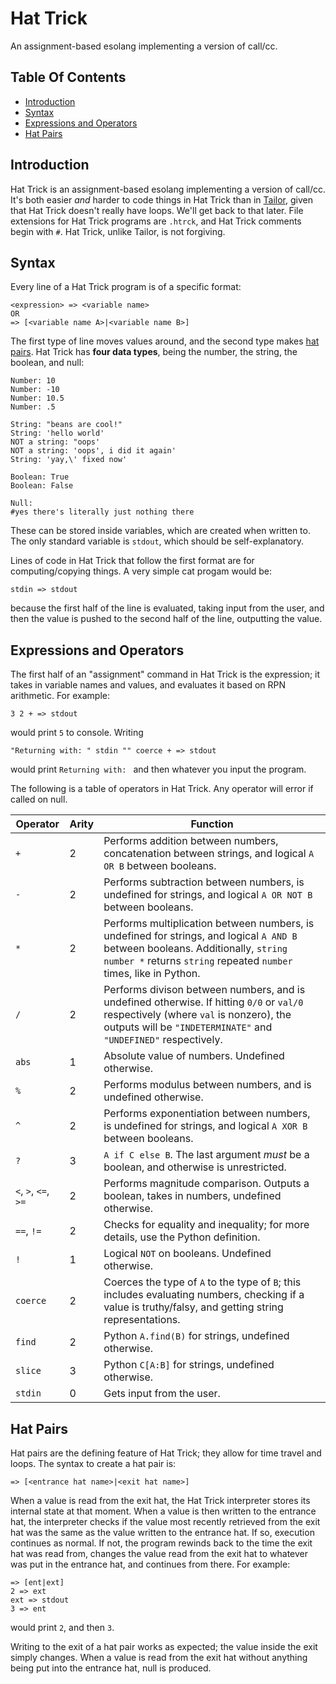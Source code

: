 # Hat Trick

An assignment-based esolang implementing a version of call/cc.

## Table Of Contents

* [Introduction](https://github.com/wompking/hattrick/blob/main/README.md#introduction)
* [Syntax](https://github.com/wompking/hattrick/blob/main/README.md#syntax)
* [Expressions and Operators](https://github.com/wompking/hattrick/blob/main/README.md#expressions-and-operators)
* [Hat Pairs](https://github.com/wompking/hattrick/blob/main/README.md#hat-pairs)

## Introduction
Hat Trick is an assignment-based esolang implementing a version of call/cc. It's both easier *and* harder to code things in Hat Trick than in [Tailor](https://github.com/wompking/tailorlang), given that Hat Trick doesn't really have loops. We'll get back to that later. File extensions for Hat Trick programs are `.htrck`, and Hat Trick comments begin with `#`. Hat Trick, unlike Tailor, is not forgiving.

## Syntax
Every line of a Hat Trick program is of a specific format:

```
<expression> => <variable name>
OR
=> [<variable name A>|<variable name B>]
```

The first type of line moves values around, and the second type makes [hat pairs](https://github.com/wompking/hattrick/blob/main/README.md#hat-pairs). Hat Trick has **four data types**, being the number, the string, the boolean, and null:
```
Number: 10
Number: -10
Number: 10.5
Number: .5

String: "beans are cool!"
String: 'hello world'
NOT a string: "oops'
NOT a string: 'oops', i did it again'
String: 'yay,\' fixed now'

Boolean: True
Boolean: False

Null:
#yes there's literally just nothing there
```

These can be stored inside variables, which are created when written to. The only standard variable is `stdout`, which should be self-explanatory.

Lines of code in Hat Trick that follow the first format are for computing/copying things. A very simple cat progam would be:

`stdin => stdout`

because the first half of the line is evaluated, taking input from the user, and then the value is pushed to the second half of the line, outputting the value.

## Expressions and Operators

The first half of an "assignment" command in Hat Trick is the expression; it takes in variable names and values, and evaluates it based on RPN arithmetic. For example:

`3 2 + => stdout`

would print `5` to console. Writing

`"Returning with: " stdin "" coerce + => stdout`

would print `Returning with: ` and then whatever you input the program.

The following is a table of operators in Hat Trick. Any operator will error if called on null.

| Operator | Arity | Function |
|----------|-------|----------|
| `+` | 2 | Performs addition between numbers, concatenation between strings, and logical `A OR B` between booleans. |
| `-` | 2 | Performs subtraction between numbers, is undefined for strings, and logical `A OR NOT B` between booleans. |
| `*` | 2 | Performs multiplication between numbers, is undefined for strings, and logical `A AND B` between booleans. Additionally, `string number *` returns `string` repeated `number` times, like in Python. |
| `/` | 2 | Performs divison between numbers, and is undefined otherwise. If hitting `0/0` or `val/0` respectively (where `val` is nonzero), the outputs will be `"INDETERMINATE"` and `"UNDEFINED"` respectively. |
| `abs` | 1 | Absolute value of numbers. Undefined otherwise. |
| `%` | 2 | Performs modulus between numbers, and is undefined otherwise. |
| `^` | 2 | Performs exponentiation between numbers, is undefined for strings, and logical `A XOR B` between booleans. |
| `?` | 3 | `A if C else B`. The last argument *must* be a boolean, and otherwise is unrestricted. |
| `<`, `>`, `<=`, `>=` | 2 | Performs magnitude comparison. Outputs a boolean, takes in numbers, undefined otherwise. |
| `==`, `!=` | 2 | Checks for equality and inequality; for more details, use the Python definition. |
| `!` | 1 | Logical `NOT` on booleans. Undefined otherwise. |
| `coerce` | 2 | Coerces the type of `A` to the type of `B`; this includes evaluating numbers, checking if a value is truthy/falsy, and getting string representations. |
| `find` | 2 | Python `A.find(B)` for strings, undefined otherwise. |
| `slice` | 3 | Python `C[A:B]` for strings, undefined otherwise. |
| `stdin` | 0 | Gets input from the user. |

## Hat Pairs
Hat pairs are the defining feature of Hat Trick; they allow for time travel and loops. The syntax to create a hat pair is:

```
=> [<entrance hat name>|<exit hat name>]
```

When a value is read from the exit hat, the Hat Trick interpreter stores its internal state at that moment. When a value is then written to the entrance hat, the interpreter checks if the value most recently retrieved from the exit hat was the same as the value written to the entrance hat. If so, execution continues as normal. If not, the program rewinds back to the time the exit hat was read from, changes the value read from the exit hat to whatever was put in the entrance hat, and continues from there. For example:

```
=> [ent|ext]
2 => ext
ext => stdout
3 => ent
```

would print `2`, and then `3`.

Writing to the exit of a hat pair works as expected; the value inside the exit simply changes. When a value is read from the exit hat without anything being put into the entrance hat, null is produced.

